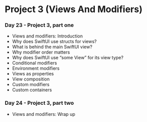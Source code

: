 # Project 3 (Views And Modifiers)

### Day 23 - Project 3, part one

- Views and modifiers: Introduction
- Why does SwiftUI use structs for views?
- What is behind the main SwiftUI view?
- Why modifier order matters
- Why does SwiftUI use “some View” for its view type?
- Conditional modifiers
- Environment modifiers
- Views as properties
- View composition
- Custom modifiers
- Custom containers

### Day 24 - Project 3, part two

- Views and modifiers: Wrap up
